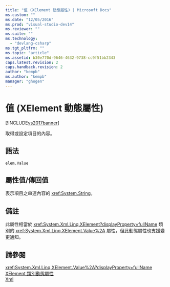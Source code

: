 ```yaml
---
title: "值 (XElement 動態屬性) | Microsoft Docs"
ms.custom: ""
ms.date: "12/05/2016"
ms.prod: "visual-studio-dev14"
ms.reviewer: ""
ms.suite: ""
ms.technology: 
  - "devlang-csharp"
ms.tgt_pltfrm: ""
ms.topic: "article"
ms.assetid: b30e770d-9646-4632-9738-cc9f51bb2343
caps.latest.revision: 2
caps.handback.revision: 2
author: "kempb"
ms.author: "kempb"
manager: "ghogen"
---
```

# 值 (XElement 動態屬性)
[!INCLUDE[vs2017banner](../code-quality/includes/vs2017banner.md)]

取得或設定項目的內容。  
  
## 語法  
  
```  
elem.Value  
```  
  
## 屬性值\/傳回值  
 表示項目之串連內容的 <xref:System.String>。  
  
## 備註  
 此屬性相當於 <xref:System.Xml.Linq.XElement?displayProperty=fullName> 類別的 <xref:System.Xml.Linq.XElement.Value%2A> 屬性，但此動態屬性也支援變更通知。  
  
## 請參閱  
 <xref:System.Xml.Linq.XElement.Value%2A?displayProperty=fullName>   
 [XElement 類別動態屬性](../designers/xelement-class-dynamic-properties.md)   
 [Xml](../designers/xml-xelement-dynamic-property.md)
